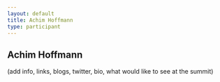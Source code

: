```yaml
---
layout: default
title: Achim Hoffmann
type: participant
---
```


## Achim Hoffmann

(add info, links, blogs, twitter, bio, what would like to see at the summit)